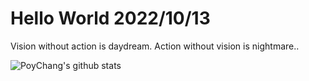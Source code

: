 # Hello World 2022/10/13

Vision without action is daydream. Action without vision is nightmare..

![PoyChang's github stats](https://github-readme-stats.vercel.app/api?username=poychang&show_icons=true&theme=dracula)
